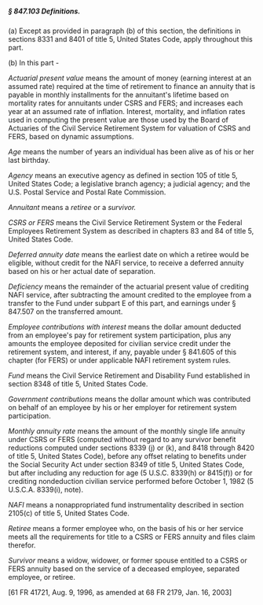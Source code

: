 ##### § 847.103 Definitions. #####

(a) Except as provided in paragraph (b) of this section, the definitions in sections 8331 and 8401 of title 5, United States Code, apply throughout this part.

(b) In this part -

*Actuarial present value* means the amount of money (earning interest at an assumed rate) required at the time of retirement to finance an annuity that is payable in monthly installments for the annuitant's lifetime based on mortality rates for annuitants under CSRS and FERS; and increases each year at an assumed rate of inflation. Interest, mortality, and inflation rates used in computing the present value are those used by the Board of Actuaries of the Civil Service Retirement System for valuation of CSRS and FERS, based on dynamic assumptions.

*Age* means the number of years an individual has been alive as of his or her last birthday.

*Agency* means an executive agency as defined in section 105 of title 5, United States Code; a legislative branch agency; a judicial agency; and the U.S. Postal Service and Postal Rate Commission.

*Annuitant* means a *retiree* or a *survivor.*

*CSRS or FERS* means the Civil Service Retirement System or the Federal Employees Retirement System as described in chapters 83 and 84 of title 5, United States Code.

*Deferred annuity date* means the earliest date on which a retiree would be eligible, without credit for the NAFI service, to receive a deferred annuity based on his or her actual date of separation.

*Deficiency* means the remainder of the actuarial present value of crediting NAFI service, after subtracting the amount credited to the employee from a transfer to the Fund under subpart E of this part, and earnings under § 847.507 on the transferred amount.

*Employee contributions with interest* means the dollar amount deducted from an employee's pay for retirement system participation, plus any amounts the employee deposited for civilian service credit under the retirement system, and interest, if any, payable under § 841.605 of this chapter (for FERS) or under applicable NAFI retirement system rules.

*Fund* means the Civil Service Retirement and Disability Fund established in section 8348 of title 5, United States Code.

*Government contributions* means the dollar amount which was contributed on behalf of an employee by his or her employer for retirement system participation.

*Monthly annuity rate* means the amount of the monthly single life annuity under CSRS or FERS (computed without regard to any survivor benefit reductions computed under sections 8339 (j) or (k), and 8418 through 8420 of title 5, United States Code), before any offset relating to benefits under the Social Security Act under section 8349 of title 5, United States Code, but after including any reduction for age (5 U.S.C. 8339(h) or 8415(f)) or for crediting nondeduction civilian service performed before October 1, 1982 (5 U.S.C.A. 8339(i), note).

*NAFI* means a nonappropriated fund instrumentality described in section 2105(c) of title 5, United States Code.

*Retiree* means a former employee who, on the basis of his or her service meets all the requirements for title to a CSRS or FERS annuity and files claim therefor.

*Survivor* means a widow, widower, or former spouse entitled to a CSRS or FERS annuity based on the service of a deceased employee, separated employee, or retiree.

[61 FR 41721, Aug. 9, 1996, as amended at 68 FR 2179, Jan. 16, 2003]